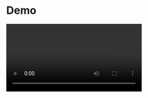# Demo
<video src="https://user-images.githubusercontent.com/66003387/187009389-8e45400f-10d5-4cc8-be0e-11cb5698eaa0.mp4" width="360px" />

# How to run
Install pyglet on your system:

```pip install pyglet```

Then run:

```python3 main.py```
